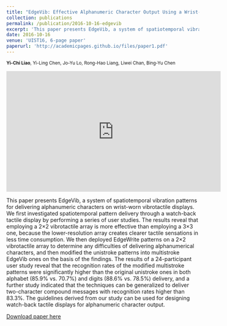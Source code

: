 ```yaml
---
title: "EdgeVib: Effective Alphanumeric Character Output Using a Wrist-Worn Tactile Display"
collection: publications
permalink: /publication/2016-10-16-edgevib
excerpt: 'This paper presents EdgeVib, a system of spatiotemporal vibration patterns for delivering alphanumeric characters on wrist-worn vibrotactile displays.'
date: 2016-10-16
venue: 'UIST16, 6-page paper'
paperurl: 'http://academicpages.github.io/files/paper1.pdf'
---
```


<small>**Yi-Chi Liao**, Yi-Ling Chen, Jo-Yu Lo, Rong-Hao Liang, Liwei Chan, Bing-Yu Chen 
<br></small>

<iframe width="560" height="315" src="https://www.youtube.com/embed/Q_2owlSeDg4" frameborder="0" allowfullscreen></iframe>



This paper presents EdgeVib, a system of spatiotemporal vibration patterns for delivering alphanumeric characters on wrist-worn vibrotactile displays. We first investigated spatiotemporal pattern delivery through a watch-back tactile display by performing a series of user studies. The results reveal that employing a 2×2 vibrotactile array is more effective than employing a 3×3 one, because the lower-resolution array creates clearer tactile sensations in less time consumption. We then deployed EdgeWrite patterns on a 2×2 vibrotactile array to determine any difficulties of delivering alphanumerical characters, and then modified the unistroke patterns into multistroke EdgeVib ones on the basis of the findings. The results of a 24-participant user study reveal that the recognition rates of the modified multistroke patterns were significantly higher than the original unistroke ones in both alphabet (85.9% vs. 70.7%) and digits (88.6% vs. 78.5%) delivery, and a further study indicated that the techniques can be generalized to deliver two-character compound messages with recognition rates higher than 83.3%. The guidelines derived from our study can be used for designing watch-back tactile displays for alphanumeric character output.

[Download paper here](http://yichiliao.github.io/files/edgevib_uist16.pdf)

